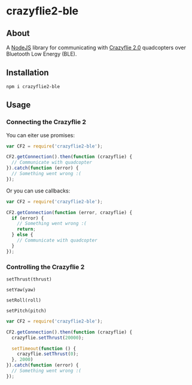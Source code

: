 # crazyflie2-ble
## About
A [NodeJS](https://nodejs.org) library for communicating with [Crazyflie 2.0](https://www.bitcraze.io/crazyflie-2/) quadcopters over Bluetooth Low Energy (BLE).

## Installation
`npm i crazyflie2-ble`

## Usage
### Connecting the Crazyflie 2
You can eiter use promises:

```javascript
var CF2 = require('crazyflie2-ble');

CF2.getConnection().then(function (crazyflie) {
  // Communicate with quadcopter
}).catch(function (error) {
  // Something went wrong :(
});
```

Or you can use callbacks:

```javascript
var CF2 = require('crazyflie2-ble');

CF2.getConnection(function (error, crazyflie) {
  if (error) {
    // Something went wrong :(
    return;
  } else {
    // Communicate with quadcopter
  }
});
```

### Controlling the Crazyflie 2
`setThrust(thrust)`

`setYaw(yaw)`

`setRoll(roll)`

`setPitch(pitch)`

```javascript
var CF2 = require('crazyflie2-ble');

CF2.getConnection().then(function (crazyflie) {
  crazyflie.setThrust(20000);

  setTimeout(function () {
    crazyflie.setThrust(0);
  }, 2000)
}).catch(function (error) {
  // Something went wrong :(
});
```
